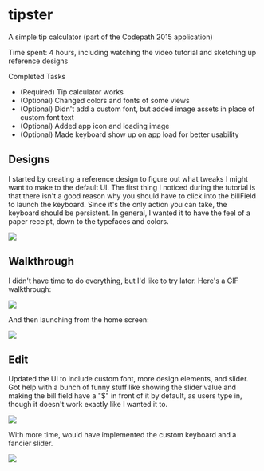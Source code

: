 # tipster
A simple tip calculator (part of the Codepath 2015 application)

Time spent: 4 hours, including watching the video tutorial and sketching up reference designs

Completed Tasks
- (Required) Tip calculator works 
- (Optional) Changed colors and fonts of some views
- (Optional) Didn't add a custom font, but added image assets in place of custom font text
- (Optional) Added app icon and loading image
- (Optional) Made keyboard show up on app load for better usability

## Designs

I started by creating a reference design to figure out what tweaks I might want to make to the default UI. The first thing I noticed during the tutorial is that there isn't a good reason why you should have to click into the billField to launch the keyboard. Since it's the only action you can take, the keyboard should be persistent. In general, I wanted it to have the feel of a paper receipt, down to the typefaces and colors. 

<img src="http://cece.is/codepath/tipster/main-mockup.png">

## Walkthrough

I didn't have time to do everything, but I'd like to try later. Here's a GIF walkthrough:

<img src="http://cece.is/codepath/tipster/Demo2.gif">



And then launching from the home screen:

<img src="http://cece.is/codepath/tipster/Demo4.gif">

## Edit

Updated the UI to include custom font, more design elements, and slider. Got help with a bunch of funny stuff like showing the slider value and making the bill field have a "$" in front of it by default, as users type in, though it doesn't work exactly like I wanted it to. 

<img src="http://cece.is/codepath/tipster/Demo4.gif">

With more time, would have implemented the custom keyboard and a fancier slider.

<img src="http://cece.is/codepath/tipster/Main-Slider.png">




